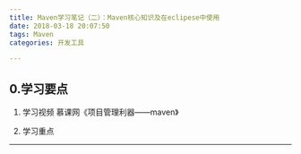 ```yaml
---
title: Maven学习笔记（二）：Maven核心知识及在eclipese中使用
date: 2018-03-18 20:07:50 
tags: Maven
categories: 开发工具

---
```

## 0.学习要点
1. 学习视频
慕课网《项目管理利器——maven》

2. 学习重点


---
